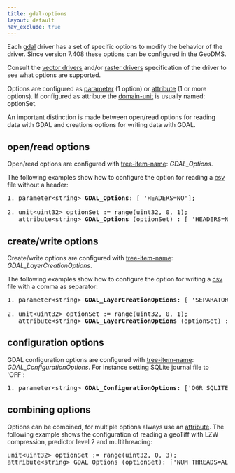 ```yaml
---
title: gdal-options
layout: default
nav_exclude: true
---
```

Each [gdal](gdal) driver has a set of specific options to modify the behavior of the driver. Since version 7.408 these options can be configured in the GeoDMS.

Consult the [vector drivers](https://gdal.org/drivers/vector) and/or [raster drivers](https://gdal.org/drivers/raster/) specification of the driver to see what options are supported.

Options are configured as [parameter](parameter) (1 option) or [attribute](attribute) (1 or more options). If configured as attribute the [domain-unit](domain-unit) is usually named: optionSet.   

An important distinction is made between open/read options for reading data with GDAL and creations options for writing data with GDAL.

## open/read options

Open/read options are configured with [tree-item-name](tree-item-name): _GDAL_Options_.  

The following examples show how to configure the option for reading a [csv](csv) file without a header:

<pre>
1. parameter&lt;string&gt; <B>GDAL_Options</B>: [ 'HEADERS=NO'];

2. unit&lt;uint32&gt; optionSet := range(uint32, 0, 1);
   attribute&lt;string&gt; <B>GDAL_Options</B> (optionSet) : [ 'HEADERS=NO'];
</pre>

## create/write options

Create/write options are configured with [tree-item-name](tree-item-name): _GDAL_LayerCreationOptions_.  

The following examples show how to configure the option for writing a [csv](csv) file with a comma as separator:

<pre>
1. parameter&lt;string&gt; <B>GDAL_LayerCreationOptions</B>: [ 'SEPARATOR=COMMA'];

2. unit&lt;uint32&gt; optionSet := range(uint32, 0, 1);
   attribute&lt;string&gt; <B>GDAL_LayerCreationOptions</B> (optionSet) : [ 'SEPARATOR=COMMA'];
</pre>

## configuration options
GDAL configuration options are configured with [tree-item-name](tree-item-name): _GDAL_ConfigurationOptions_.
For instance setting SQLite journal file to 'OFF':
<pre>
1. parameter&lt;string&gt; <B>GDAL_ConfigurationOptions</B>: ['OGR_SQLITE_JOURNAL=OFF'];
</pre>

## combining options
Options can be combined, for multiple options always use an [attribute](attribute). The following example shows the configuration of reading a geoTiff with LZW compression, predictor level 2 and multithreading:

<pre>
unit&lt;uint32&gt; optionSet := range(uint32, 0, 3);
attribute&lt;string&gt; GDAL_Options (optionSet): ['NUM_THREADS=ALL_CPUS', 'COMPRESS=LZW', 'PREDICTOR=2'];
</pre>